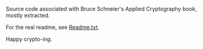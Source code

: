 Source code associated with Bruce Schneier's Applied Cryptography book, mostly
extracted.

For the real readme, see [Readme.txt](Readme.txt).

Happy crypto-ing.
